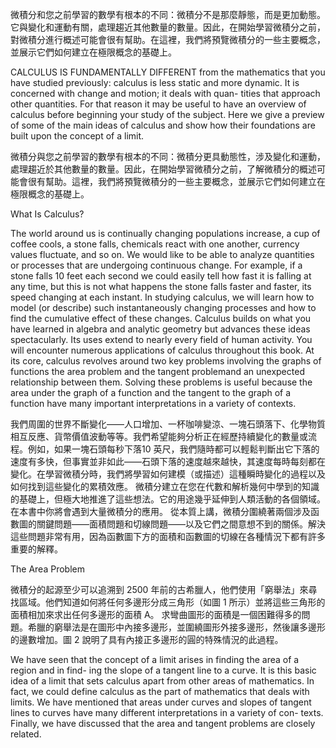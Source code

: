 




微積分和您之前學習的數學有根本的不同：微積分不是那麼靜態，而是更加動態。它與變化和運動有關，處理趨近其他數量的數量。因此，在開始學習微積分之前，對微積分進行概述可能會很有幫助。在這裡，我們將預覽微積分的一些主要概念，並展示它們如何建立在極限概念的基礎上。


CALCULUS IS FUNDAMENTALLY DIFFERENT from the mathematics that you have studied previously: calculus is less static and more dynamic. It is concerned with change and motion; it deals with quan- tities that approach other quantities. For that reason it may be useful to have an overview of calculus before beginning your study of the subject. Here we give a preview of some of the main ideas of calculus and show how their foundations are built upon the concept of a limit.


微積分與您之前學習的數學有根本的不同：微積分更具動態性，涉及變化和運動，處理趨近於其他數量的數量。因此，在開始學習微積分之前，了解微積分的概述可能會很有幫助。這裡，我們將預覽微積分的一些主要概念，並展示它們如何建立在極限概念的基礎上。



What Is Calculus?

The world around us is continually changing populations increase, a cup of coffee cools, a stone falls, chemicals react with one another, currency values fluctuate, and so on. We would like to be able to analyze quantities or processes that are undergoing continuous change. For example, if a stone falls 10 feet each second we could easily tell how fast it is falling at any time, but this is not what happens the stone falls faster and faster, its speed changing at each instant. In studying calculus, we will learn how to model (or describe) such instantaneously changing processes and how to find the cumulative effect of these changes.
Calculus builds on what you have learned in algebra and analytic geometry but advances these ideas spectacularly. Its uses extend to nearly every field of human activity. You will encounter numerous applications of calculus throughout this book.
At its core, calculus revolves around two key problems involving the graphs of functions the area problem and the tangent problemand an unexpected relationship between them. Solving these problems is useful because the area under the graph of a function and the tangent to the graph of a function have many important interpretations in a variety of contexts.

我們周圍的世界不斷變化——人口增加、一杯咖啡變涼、一塊石頭落下、化學物質相互反應、貨幣價值波動等等。我們希望能夠分析正在經歷持續變化的數量或流程。例如，如果一塊石頭每秒下落10 英尺，我們隨時都可以輕鬆判斷出它下落的速度有多快，但事實並非如此——石頭下落的速度越來越快，其速度每時每刻都在變化。在學習微積分時，我們將學習如何建模（或描述）這種瞬時變化的過程以及如何找到這些變化的累積效應。
微積分建立在您在代數和解析幾何中學到的知識的基礎上，但極大地推進了這些想法。它的用途幾乎延伸到人類活動的各個領域。在本書中你將會遇到大量微積分的應用。
從本質上講，微積分圍繞著兩個涉及函數圖的關鍵問題——面積問題和切線問題——以及它們之間意想不到的關係。解決這些問題非常有用，因為函數圖下方的面積和函數圖的切線在各種情況下都有許多重要的解釋。


The Area Problem

微積分的起源至少可以追溯到 2500 年前的古希臘人，他們使用「窮舉法」來尋找區域。他們知道如何將任何多邊形分成三角形（如圖 1 所示）並將這些三角形的面積相加來求出任何多邊形的面積 A。
求彎曲圖形的面積是一個困難得多的問題。希臘的窮舉法是在圖形中內接多邊形，並圍繞圖形外接多邊形，然後讓多邊形的邊數增加。圖 2 說明了具有內接正多邊形的圓的特殊情況的此過程。


We have seen that the concept of a limit arises in finding the area of a region and in find- ing the slope of a tangent line to a curve. It is this basic idea of a limit that sets calculus apart from other areas of mathematics. In fact, we could define calculus as the part of mathematics that deals with limits. We have mentioned that areas under curves and slopes of tangent lines to curves have many different interpretations in a variety of con- texts. Finally, we have discussed that the area and tangent problems are closely related.





